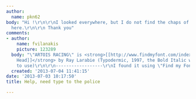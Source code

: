```yaml
---
author:
  name: pkn62
body: "Hi !\r\n\r\nI looked everywhere, but I do not find the chaps of police used
  here.\r\n\r\n Thank you"
comments:
- author:
    name: fvilanakis
    picture: 123289
  body: "\"ARTOIS RACING\" is <strong>[[http://www.findmyfont.com/index.php/fonts/font-preview?fset=Typodermic&ffam=Hemi%20Head%20426%20-%20Regular&fid=b01d0359e642b167485b32a7ca6cfec4&fsize=60&text=ARTOIS%20RACING&fit=1|Hemi
    Head]]</strong> by Ray Larabie (Typodermic, 1997, the Bold Italic weight is free
    to use)\r\n\r\n------------------\r\nI found it using \"Find my Font\": http://www.findmyfont.com"
  created: '2013-07-04 11:41:15'
date: '2013-07-03 10:17:50'
title: Help, need type to the police

---
```

